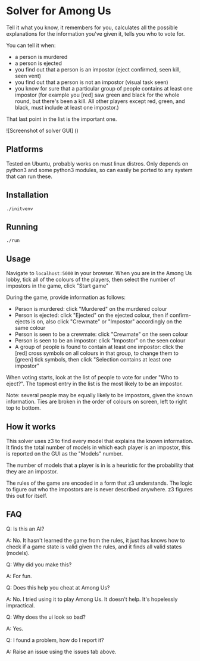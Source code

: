 # Solver for Among Us

Tell it what you know, it remembers for you, calculates all the possible explanations for the information you've given it, tells you who to vote for.

You can tell it when:
 - a person is murdered
 - a person is ejected
 - you find out that a person is an impostor (eject confirmed, seen kill, seen vent)
 - you find out that a person is not an impostor (visual task seen)
 - you know for sure that a particular group of people contains at least one impostor (for example you [red] saw green and black for the whole round, but there's been a kill. All other players except red, green, and black, must include at least one impostor.)

That last point in the list is the important one.

![Screenshot of solver GUI]
()

## Platforms

Tested on Ubuntu, probably works on must linux distros.
Only depends on python3 and some python3 modules, so can easily be ported to any system that can run these.

## Installation

    ./initvenv

## Running

    ./run

## Usage

Navigate to `localhost:5000` in your browser.
When you are in the Among Us lobby, tick all of the colours of the players, then select the number of impostors in the game, click "Start game"

During the game, provide information as follows:
 - Person is murdered: click "Murdered" on the murdered colour
 - Person is ejected: click "Ejected" on the ejected colour, then if confirm-ejects is on, also click "Crewmate" or "Impostor" accordingly on the same colour
 - Person is seen to be a crewmate: click "Crewmate" on the seen colour
 - Person is seen to be an impostor: click "Impostor" on the seen colour
 - A group of people is found to contain at least one impostor: click the [red] cross symbols on all colours in that group, to change them to [green] tick symbols, then click "Selection contains at least one impostor"

When voting starts, look at the list of people to vote for under "Who to eject?". The topmost entry in the list is the most likely to be an impostor.

Note: several people may be equally likely to be impostors, given the known information. Ties are broken in the order of colours on screen, left to right top to bottom.

## How it works

This solver uses z3 to find every model that explains the known information. It finds the total number of models in which each player is an impostor, this is reported on the GUI as the "Models" number.

The number of models that a player is in is a heuristic for the probability that they are an impostor.

The rules of the game are encoded in a form that z3 understands. The logic to figure out who the impostors are is never described anywhere. z3 figures this out for itself.

## FAQ

Q: Is this an AI?

A: No. It hasn't learned the game from the rules, it just has knows how to check if a game state is valid given the rules, and it finds all valid states (models).


Q: Why did you make this?

A: For fun.


Q: Does this help you cheat at Among Us?

A: No. I tried using it to play Among Us. It doesn't help. It's hopelessly impractical.


Q: Why does the ui look so bad?

A: Yes.


Q: I found a problem, how do I report it?

A: Raise an issue using the issues tab above.

